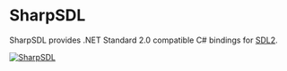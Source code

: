 ﻿# SharpSDL

SharpSDL provides .NET Standard 2.0 compatible C# bindings for [SDL2](https://www.libsdl.org/).

[![SharpSDL](https://img.shields.io/nuget/v/SharpSDL.svg)](https://www.nuget.org/packages/SharpSDL/)
